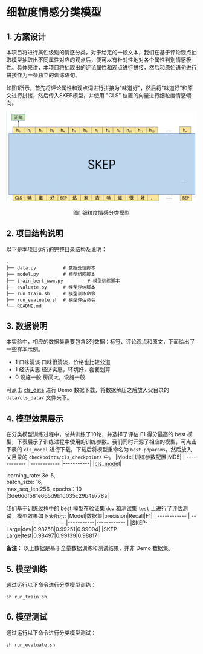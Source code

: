 # 细粒度情感分类模型

## 1. 方案设计

本项目将进行属性级别的情感分类，对于给定的一段文本，我们在基于评论观点抽取模型抽取出不同属性对应的观点后，便可以有针对性地对各个属性判别情感极性。具体来讲，本项目将抽取出的评论属性和观点进行拼接，然后和原始语句进行拼接作为一条独立的训练语句。

如图1所示，首先将评论属性和观点词进行拼接为"味道好"，然后将"味道好"和原文进行拼接，然后传入SKEP模型，并使用 "CLS" 位置的向量进行细粒度情感倾向。

<div align="center">
    <img src="../imgs/design_cls_model.png" />
    <p>图1 细粒度情感分类模型<p/>
</div>

## 2. 项目结构说明

以下是本项目运行的完整目录结构及说明：

```shell
.
├── data.py          # 数据处理脚本
├── model.py         # 模型组网脚本
├── train_bert_wwm.py         # 模型训练脚本
├── evaluate.py      # 模型评估脚本
├── run_train.sh     # 模型训练命令
├── run_evaluate.sh  # 模型评估命令
└── README.md
```

## 3. 数据说明

本实验中，相应的数据集需要包含3列数据：标签、评论观点和原文，下面给出了一些样本示例。

- 1       口味清淡        口味很清淡，价格也比较公道
- 1       经济实惠        经济实惠，环境好，套餐划算
- 0       设施一般        房间大，设施一般

可点击 [cls_data](https://bj.bcebos.com/v1/paddlenlp/data/cls_data.tar.gz) 进行 Demo 数据下载，将数据解压之后放入父目录的 `data/cls_data/` 文件夹下。

## 4. 模型效果展示

在分类模型训练过程中，总共训练了10轮，并选择了评估 F1 得分最高的 best 模型，下表展示了训练过程中使用的训练参数。我们同时开源了相应的模型，可点击下表的 `cls_model` 进行下载，下载后将模型重命名为 `best.pdparams`，然后放入父目录的 `checkpoints/cls_checkpoints` 中。
|Model|训练参数配置|MD5|
| ------------ | ------------ |-----------|
|[cls_model](https://bj.bcebos.com/paddlenlp/models/best_cls.pdparams)|<div style="width: 150pt"> learning_rate: 3e-5, batch_size: 16, max_seq_len:256, epochs：10 </div>|3de6ddf581e665d9b1d035c29b49778a|

我们基于训练过程中的 best 模型在验证集 `dev` 和测试集 `test` 上进行了评估测试，模型效果如下表所示:
|Model|数据集|precision|Recall|F1|
| ------------ | ------------ | ------------ |-----------|------------ |
|SKEP-Large|dev|0.98758|0.99251|0.99004|
|SKEP-Large|test|0.98497|0.99139|0.98817|

**备注**： 以上数据是基于全量数据训练和测试结果，并非 Demo 数据集。

## 5. 模型训练
通过运行以下命令进行分类模型训练：
```shell
sh run_train.sh
```

## 6. 模型测试
通过运行以下命令进行分类模型测试：
```shell
sh run_evaluate.sh
```
